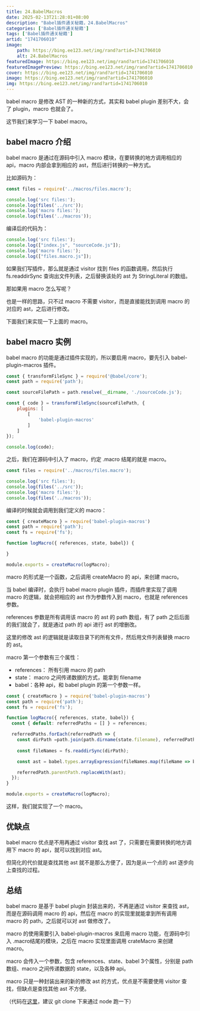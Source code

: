 ```yaml
---
title: 24.BabelMacros
date: 2025-02-13T21:28:01+08:00
description: "Babel插件通关秘籍，24.BabelMacros"
categories: ['Babel插件通关秘籍']
tags: ['Babel插件通关秘籍']
artid: "1741706010"
image:
    path: https://bing.ee123.net/img/rand?artid=1741706010
    alt: 24.BabelMacros
featuredImage: https://bing.ee123.net/img/rand?artid=1741706010
featuredImagePreview: https://bing.ee123.net/img/rand?artid=1741706010
cover: https://bing.ee123.net/img/rand?artid=1741706010
image: https://bing.ee123.net/img/rand?artid=1741706010
img: https://bing.ee123.net/img/rand?artid=1741706010
---
```


babel macro 是修改 AST 的一种新的方式，其实和 babel plugin 差别不大，会了 plugin，macro 也就会了。

这节我们来学习一下 babel macro。

## babel macro 介绍

babel macro 是通过在源码中引入 macro 模块，在要转换的地方调用相应的 api，macro 内部会拿到相应的 ast，然后进行转换的一种方式。

比如源码为：
```javascript
const files = require('../macros/files.macro');

console.log('src files:');
console.log(files('../src'));
console.log('macro files:');
console.log(files('../macros'));
```
编译后的代码为：
```javascript
console.log('src files:');
console.log(["index.js", "sourceCode.js"]);
console.log('macro files:');
console.log(["files.macro.js"]);
```

如果我们写插件，那么就是通过 visitor 找到 files 的函数调用，然后执行 fs.readdirSync 查询出文件列表，之后替换该处的 ast 为 StringLiteral 的数组。

那如果用 macro 怎么写呢？

也是一样的思路，只不过 macro 不需要 visitor，而是直接能找到调用 macro 的对应的 ast，之后进行修改。

下面我们来实现一下上面的 macro。

## babel macro 实例

babel macro 的功能是通过插件实现的，所以要启用 macro，要先引入 babel-plugin-macros 插件。

```javascript
const { transformFileSync } = require('@babel/core');
const path = require('path');

const sourceFilePath = path.resolve(__dirname, './sourceCode.js');

const { code } = transformFileSync(sourceFilePath, {
    plugins: [
        [
            'babel-plugin-macros'
        ]
    ]
});

console.log(code);
```
之后，我们在源码中引入了 macro，约定 .macro 结尾的就是 macro。

```javascript
const files = require('../macros/files.macro');

console.log('src files:');
console.log(files('../src'));
console.log('macro files:');
console.log(files('../macros'));
```
编译的时候就会调用到我们定义的 macro：
```javascript
const { createMacro } = require('babel-plugin-macros')
const path = require('path');
const fs = require('fs');

function logMacro({ references, state, babel}) {

}

module.exports = createMacro(logMacro);
```

macro 的形式是一个函数，之后调用 createMacro 的 api，来创建 macro。

当 babel 编译时，会执行 babel macro plugin 插件，而插件里实现了调用 macro 的逻辑，就会把相应的 ast 作为参数传入到 macro，也就是 references 参数。

references 参数是所有调用该 macro 的 ast 的 path 数组，有了 path 之后后面的我们就会了，就是通过 path 的 api 进行 ast 的增删改。

这里的修改 ast 的逻辑就是读取目录下的所有文件，然后用文件列表替换 macro 的 ast。

macro 第一个参数有三个属性：
- references： 所有引用 macro 的 path
- state： macro 之间传递数据的方式，能拿到 filename
- babel：各种 api，和 babel plugin 的第一个参数一样。

```javascript
const { createMacro } = require('babel-plugin-macros')
const path = require('path');
const fs = require('fs');

function logMacro({ references, state, babel}) {
  const { default: referredPaths = [] } = references;

  referredPaths.forEach(referredPath => {
    const dirPath =path.join(path.dirname(state.filename), referredPath.parentPath.get('arguments.0').node.value);
    
    const fileNames = fs.readdirSync(dirPath);

    const ast = babel.types.arrayExpression(fileNames.map(fileName => babel.types.stringLiteral(fileName)));

    referredPath.parentPath.replaceWith(ast);
  });
}

module.exports = createMacro(logMacro);
```

这样，我们就实现了一个 macro。

## 优缺点

babel macro 优点是不用再通过 visitor 查找 ast 了，只需要在需要转换的地方调用下 macro 的 api，就可以找到对应 ast。

但简化的代价就是查找其他 ast 就不是那么方便了，因为是从一个点的 ast 逐步向上查找的过程。

## 总结

babel macro 是基于 babel plugin 封装出来的，不再是通过 visitor 来查找 ast，而是在源码调用 macro 的 api，然后在 macro 的实现里就能拿到所有调用 macro 的 path，之后就可以对 ast 做修改了。

macro 的使用需要引入 babel-plugin-macros 来启用 macro 功能，在源码中引入 .macro结尾的模块，之后在 macro 实现里面调用 crateMacro 来创建 macro。

macro 会传入一个参数，包含 references、state、babel 3个属性，分别是 path 数组、macro 之间传递数据的 state，以及各种 api。

macro 只是一种封装出来的新的修改 ast 的方式，优点是不需要使用 visitor 查找，但缺点是查找其他 ast 不方便。

（代码在[这里](https://github.com/QuarkGluonPlasma/babel-plugin-exercize)，建议 git clone 下来通过 node 跑一下）
